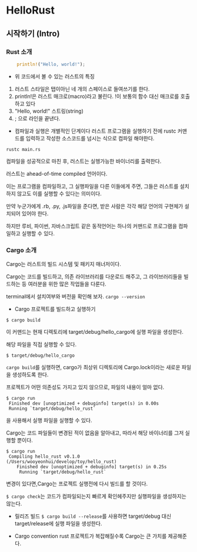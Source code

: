 # HelloRust

## 시작하기 (Intro)
### Rust 소개
```rust
    println!("Hello, world!");
```

- 위 코드에서 볼 수 있는 러스트의 특징

1. 러스트 스타일은 탭이아닌 네 개의 스페이스로 들여쓰기를 한다.
2. println!은 러스트 매크로(macro)라고 불린다. !이 보통의 함수 대신 매크로를 호출하고 있다
3. "Hello, world!" 스트링(string)
4. ; 으로 라인을 끝낸다. 

- 컴파일과 실행은 개별적인 단계이다
러스트 프로그램을 실행하기 전에 rustc 커맨드를 입력하고 작성한 소스코드를 넘시는 식으로 컴파일 해야한다.

```text
rustc main.rs
```

컴파일을 성공적으로 마친 후, 러스트는 실헹가능한 바이너리를 출력한다.

러스트는 ahead-of-time compiled 언어이다.

이는 프로그램을 컴파일하고, 그 실행파일을 다른 이들에게 주면, 그들은 러스트를 설치하지 않고도 이를 실행할 수 있다는 의미이다.

만약 누군가에게 .rb, .py, .js파일을 준다면, 받은 사람은 각각 해당 언어의 구현체가 설치되어 있어야 한다.

하지만 루비, 파이썬, 자바스크립트 같은 동적언어는 하나의 커맨드로 프로그램을 컴파일하고 실행할 수 있다.

### Cargo 소개
Cargo는 러스트의 빌드 시스템 및 패키지 매너저이다.

Cargo는 코드를 빌드하고, 의존 라이브러리를 다운로드 해주고, 그 라이브러리들을 빌드하는 등 여러분을 위한 많은 작업들을 다룬다.

terminal에서 설치여부와 버전을 확인해 보자.
```cargo --version```

- Cargo 프로젝트를 빌드하고 실행하기
```text
$ cargo build
```
이 커맨드는 현재 디렉토리에 target/debug/hello_cargo에 실행 파일을 생성한다.

해당 파일을 직접 실행할 수 있다.

```text
$ target/debug/hello_cargo
```

```cargo build```를 실행하면, cargo가 최상위 디렉토리에 Cargo.lock이라는 새로운 파일을 생성하도록 한다.

프로젝트가 어떤 의존성도 가지고 있지 않으므로, 파일의 내용이 얼마 없다.

```
$ cargo run
 Finished dev [unoptimized + debuginfo] target(s) in 0.00s
 Running `target/debug/hello_rust`
```
을 사용해서 실행 파일을 실행할 수 있다.

Cargo는 코드 파일들이 변경된 적이 없음을 알아내고, 따라서 해당 바이너리를 그저 실행할 뿐이다.

```
$ cargo run
 Compiling hello_rust v0.1.0 (/Users/wooyeonhui/develop/toy/hello_rust)
    Finished dev [unoptimized + debuginfo] target(s) in 0.25s
     Running `target/debug/hello_rust`
```
변경이 있다면,Cargo는 프로젝트 실행전에 다시 빌드를 할 것이다.

```$ cargo check```는 코드가 컴파일되는지 빠르게 확인헤주지만 실행파일을 생성하지는 않는다.

- 릴리즈 빌드
```$ cargo build --release```를 사용하면 target/debug 대신 target/release에 실행 파일을 생성한다.

- Cargo convention
rust 프로젝트가 복잡해질수록 Cargo는 큰 가치를 제공해준다.
